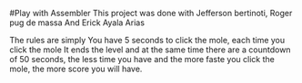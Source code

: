 #Play with Assembler
This project was done with Jefferson bertinoti, Roger pug de massa And Erick Ayala Arias 

The rules are simply 
You have 5 seconds to click the mole, each time you click the mole It ends the level and at the same time there are a countdown of 50 seconds, the less time you have and the more faste you click the mole, the more score you will have.

